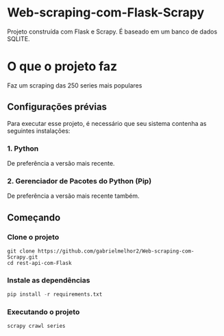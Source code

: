 # Web-scraping-com-Flask-Scrapy

Projeto construída com Flask e Scrapy. É baseado em um banco de dados SQLITE.

# O que o projeto faz

Faz um scraping das 250 series mais populares

## Configurações prévias

Para executar esse projeto, é necessário que seu sistema contenha as seguintes instalações:

### 1. Python

De preferência a versão mais recente.

### 2. Gerenciador de Pacotes do Python (Pip)

De preferência a versão mais recente também.

## Começando

### Clone o projeto

```shell
git clone https://github.com/gabrielmelhor2/Web-scraping-com-Scrapy.git
cd rest-api-com-Flask
```

### Instale as dependências

```python
pip install -r requirements.txt
```

### Executando o projeto

```python
scrapy crawl series
```
